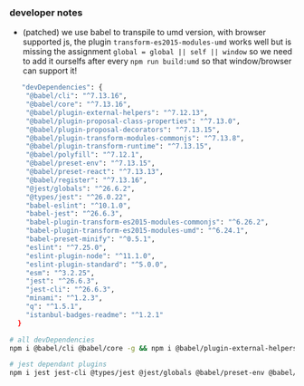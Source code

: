 ### developer notes
- (patched) we use babel to transpile to umd version, with browser supported js, the plugin `transform-es2015-modules-umd` works well but is missing the assignment `global = global || self || window` so we need to add it ourselfs after every `npm run build:umd` so that window/browser can support it!

```sh
   "devDependencies": {
    "@babel/cli": "^7.13.16",
    "@babel/core": "^7.13.16",
    "@babel/plugin-external-helpers": "^7.12.13",
    "@babel/plugin-proposal-class-properties": "^7.13.0",
    "@babel/plugin-proposal-decorators": "^7.13.15",
    "@babel/plugin-transform-modules-commonjs": "^7.13.8",
    "@babel/plugin-transform-runtime": "^7.13.15",
    "@babel/polyfill": "^7.12.1",
    "@babel/preset-env": "^7.13.15",
    "@babel/preset-react": "^7.13.13",
    "@babel/register": "^7.13.16",
    "@jest/globals": "^26.6.2",
    "@types/jest": "^26.0.22",
    "babel-eslint": "^10.1.0",
    "babel-jest": "^26.6.3",
    "babel-plugin-transform-es2015-modules-commonjs": "^6.26.2",
    "babel-plugin-transform-es2015-modules-umd": "^6.24.1",
    "babel-preset-minify": "^0.5.1",
    "eslint": "^7.25.0",
    "eslint-plugin-node": "^11.1.0",
    "eslint-plugin-standard": "^5.0.0",
    "esm": "^3.2.25",
    "jest": "^26.6.3",
    "jest-cli": "^26.6.3",
    "minami": "^1.2.3",
    "q": "^1.5.1",
    "istanbul-badges-readme": "^1.2.1"
  }
```

```sh
# all devDependencies
npm i @babel/cli @babel/core -g && npm i @babel/plugin-external-helpers @babel/plugin-proposal-decorators @babel/plugin-transform-modules-commonjs @babel/plugin-transform-runtime @babel/plugin-transform-runtime @babel/preset-env @babel/preset-react babel-eslint babel-plugin-transform-es2015-modules-commonjs babel-plugin-transform-es2015-modules-umd babel-preset-minify eslint eslint-plugin-node eslint-plugin-standard esm @babel/plugin-proposal-class-properties minami --save-dev
```

```sh
# jest dependant plugins
npm i jest jest-cli @types/jest @jest/globals @babel/preset-env @babel/polyfill @babel/register babel-jest assert
```